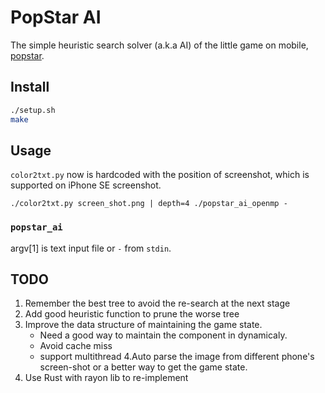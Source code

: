 PopStar AI
==========

The simple heuristic search solver (a.k.a AI) of the little game on mobile, [popstar](https://play.google.com/store/apps/details?id=com.zplayworld.popstar&hl=en_US).


## Install

```bash
./setup.sh
make
```


## Usage

`color2txt.py` now is hardcoded with the position of screenshot, which is supported on iPhone SE screenshot.

```
./color2txt.py screen_shot.png | depth=4 ./popstar_ai_openmp -
```

### `popstar_ai`

argv[1] is text input file or `-` from `stdin`.


## TODO

1. Remember the best tree to avoid the re-search at the next stage
2. Add good heuristic function to prune the worse tree
3. Improve the data structure of maintaining the game state.
    * Need a good way to maintain the component in dynamicaly.
    * Avoid cache miss
    * support multithread
4.Auto parse the image from different phone's screen-shot or a better way to get the game state.
5. Use Rust with rayon lib to re-implement
